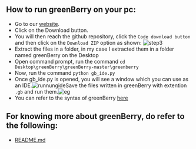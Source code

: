 ##  How to run greenBerry on your pc:
-   Go to our [website](https://abdur-rahmaanj.github.io/greenBerry/).
-   Click on the Download button.
-   You will then reach the github repository, click the `Code download button` and then click on the `Download ZIP` option as shown: ![step3](https://user-images.githubusercontent.com/67415005/86526835-80a76200-beb6-11ea-9634-d838b0eb851f.png)
-   Extract the files in a folder, in my case I extracted them in a folder named greenBerry on the Desktop
-   Open command prompt, run the command `cd Desktop\greenBerry\greenBerry-master\greenberry`
-   Now, run the command `python gb_ide.py`
-   Once gb_ide.py is opened, you will see a window which you can use as an IDE.![runnungide](https://user-images.githubusercontent.com/67415005/86527546-7b014a80-bebd-11ea-804b-8c53949d632d.PNG)Save the files written in greenBerry with extention `.gb` and run them.![eg](https://user-images.githubusercontent.com/67415005/86527474-991a7b00-bebc-11ea-9022-d2af11ec6bde.PNG)
-   You can refer to the syntax of greenBerry [here](https://www.appinv.science/greenBerry/syntax.html)
##  For knowing more about greenBerry, do refer to the following:
-   [README.md](https://github.com/Abdur-rahmaanJ/greenBerry/blob/master/README.md)

